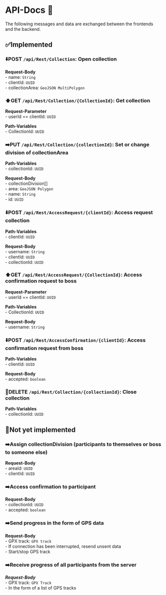# API-Docs 📃

The following messages and data are exchanged between the frontends and the backend.

## ✅Implemented

### ⬇️POST `/api/Rest/Collection`: Open collection  
   **Request-Body**  
     - name: `String`  
     - clientId: `UUID`      
     - collectionArea: `GeoJSON MultiPolygon`    

### ⬆️GET `/api/Rest/Collection/{CollectionId}`: Get collection   
   **Request-Parameter**  
     - userId == clientId: `UUID` 
     
   **Path-Variables**   
      - CollectionId: `UUID`    
      
### ➡️PUT `/api/Rest/Collection/{collectionId}`: Set or change division of collectionArea  
   **Path-Variables**  
      - collectionId: `UUID`    
      
   **Request-Body**  
        - collectionDivision[]    
            - area: `GeoJSON Polygon`    
            - name: `String`  
            - id: `UUID`  
          
### ⬇️POST `/api/Rest/AccessRequest/{clientId}`: Access request collection  
   **Path-Variables**  
      - clientId: `UUID`  
      
   **Request-Body**  
      - username: `String`  
      - clientId: `UUID`  
      - collectionId: `UUID`  
    
### ⬆️GET `/api/Rest/AccessRequest/{CollectionId}`: Access confirmation request to boss  
   **Request-Parameter**  
      - userId == clientId: `UUID`  
      
   **Path-Variables**  
      - CollectionId: `UUID`  
      
   **Request-Body**  
      - username: `String`  
    
### ⬇️POST `/api/Rest/AccessConfirmation/{clientId}`: Access confirmation request from boss  
   **Path-Variables**  
      - clientId: `UUID`  
      
   **Request-Body**  
      - accepted: `boolean`  

### 🛑DELETE `/api/Rest/Collection/{collectionId}`: Close collection  
   **Path-Variables**  
      - collectionId: `UUID`  

 
## 🛑Not yet implemented  

### ➡️Assign collectionDivision (participants to themselves or boss to someone else)  
   **Request-Body**  
      - areaId: `UUID`  
      - clientId: `UUID`  
  
### ➡️Access confirmation to participant  
   **Request-Body**  
      - collectionId: `UUID`  
      - accepted: `boolean`  

### ➡️Send progress in the form of GPS data  
   **Request-Body**  
      - GPX track: `GPX track`  
      - If connection has been interrupted, resend unsent data  
      - Start/stop GPS track  

### ➡️Receive progress of all participants from the server  
   ***Request-Body***  
      - GPX track: `GPX Track`  
      - In the form of a list of GPS tracks  


